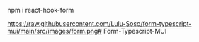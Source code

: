 npm i react-hook-form

https://raw.githubusercontent.com/Lulu-Soso/form-typescript-mui/main/src/images/form.png#   F o r m - T y p e s c r i p t - M U I  
 